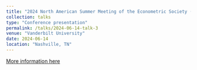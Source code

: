 ```yaml
---
title: "2024 North American Summer Meeting of the Econometric Society (NASM)"
collection: talks
type: "Conference presentation"
permalink: /talks/2024-06-14-talk-3
venue: "Vanderbilt University"
date: 2024-06-14
location: "Nashville, TN"
---
```




[More information here](https://www.econometricsociety.org/event_papers/view/275/165)



